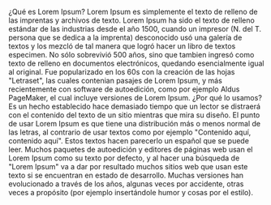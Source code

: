 ¿Qué es Lorem Ipsum? 
Lorem Ipsum es simplemente el texto de relleno de las imprentas y archivos de texto. Lorem Ipsum ha sido el texto de relleno 
estándar de las industrias desde el año 1500, cuando un impresor (N. del T. persona que se dedica a la imprenta) desconocido usó una galería de textos y 
los mezcló de tal manera que logró hacer un libro de textos especimen. No sólo sobrevivió 500 años, sino que tambien ingresó como texto de relleno en 
documentos electrónicos, quedando esencialmente igual al original. Fue popularizado en los 60s con la creación de las hojas "Letraset", las cuales 
contenian pasajes de Lorem Ipsum, y más recientemente con software de autoedición, como por ejemplo Aldus PageMaker, el cual incluye versiones de Lorem 
Ipsum. 
¿Por qué lo usamos? 
Es un hecho establecido hace demasiado tiempo que un lector se distraerá con el contenido del texto de un sitio mientras que 
mira su diseño. El punto de usar Lorem Ipsum es que tiene una distribución más o menos normal de las letras, al contrario de usar textos como por 
ejemplo "Contenido aquí, contenido aquí". Estos textos hacen parecerlo un español que se puede leer. Muchos paquetes de autoedición y editores de 
páginas web usan el Lorem Ipsum como su texto por defecto, y al hacer una búsqueda de "Lorem Ipsum" va a dar por resultado muchos sitios web que usan 
este texto si se encuentran en estado de desarrollo. Muchas versiones han evolucionado a través de los años, algunas veces por accidente, otras veces a 
propósito (por ejemplo insertándole humor y cosas por el estilo).


